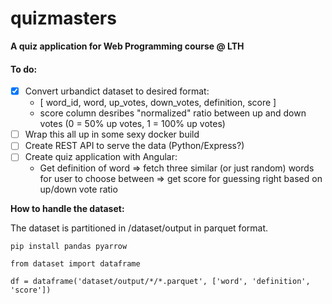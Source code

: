 # quizmasters
**A quiz application for Web Programming course @ LTH**

#### To do:
- [x] Convert urbandict dataset to desired format:
  - [ word_id, word, up_votes, down_votes, definition, score ]
  - score column desribes "normalized" ratio between up and down votes (0 = 50% up votes, 1 = 100% up votes)
- [ ] Wrap this all up in some sexy docker build
- [ ] Create REST API to serve the data (Python/Express?)
- [ ] Create quiz application with Angular:
  - Get definition of word => fetch three similar (or just random) words for user to choose between => get score for guessing right based on up/down vote ratio


**How to handle the dataset:**

The dataset is partitioned in /dataset/output in parquet format.

`pip install pandas pyarrow`

```
from dataset import dataframe

df = dataframe('dataset/output/*/*.parquet', ['word', 'definition', 'score'])
```
